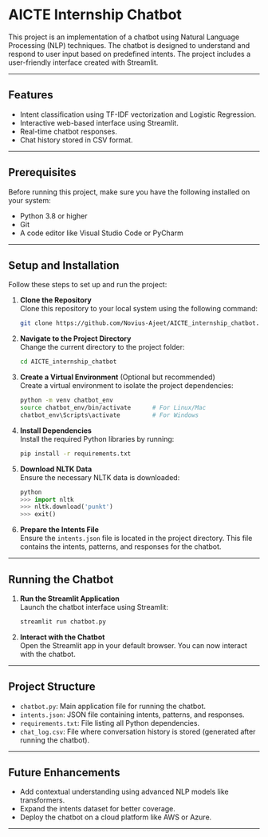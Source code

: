 
# AICTE Internship Chatbot

This project is an implementation of a chatbot using Natural Language Processing (NLP) techniques. The chatbot is designed to understand and respond to user input based on predefined intents. The project includes a user-friendly interface created with Streamlit.

---

## Features
- Intent classification using TF-IDF vectorization and Logistic Regression.
- Interactive web-based interface using Streamlit.
- Real-time chatbot responses.
- Chat history stored in CSV format.

---

## Prerequisites

Before running this project, make sure you have the following installed on your system:

- Python 3.8 or higher
- Git
- A code editor like Visual Studio Code or PyCharm

---

## Setup and Installation

Follow these steps to set up and run the project:

1. **Clone the Repository**  
   Clone this repository to your local system using the following command:
   ```bash
   git clone https://github.com/Novius-Ajeet/AICTE_internship_chatbot.git
   ```

2. **Navigate to the Project Directory**  
   Change the current directory to the project folder:
   ```bash
   cd AICTE_internship_chatbot
   ```

3. **Create a Virtual Environment** (Optional but recommended)  
   Create a virtual environment to isolate the project dependencies:
   ```bash
   python -m venv chatbot_env
   source chatbot_env/bin/activate      # For Linux/Mac
   chatbot_env\Scripts\activate         # For Windows
   ```

4. **Install Dependencies**  
   Install the required Python libraries by running:
   ```bash
   pip install -r requirements.txt
   ```

5. **Download NLTK Data**  
   Ensure the necessary NLTK data is downloaded:
   ```python
   python
   >>> import nltk
   >>> nltk.download('punkt')
   >>> exit()
   ```

6. **Prepare the Intents File**  
   Ensure the `intents.json` file is located in the project directory. This file contains the intents, patterns, and responses for the chatbot.

---

## Running the Chatbot

1. **Run the Streamlit Application**  
   Launch the chatbot interface using Streamlit:
   ```bash
   streamlit run chatbot.py
   ```

2. **Interact with the Chatbot**  
   Open the Streamlit app in your default browser. You can now interact with the chatbot.

---

## Project Structure

- `chatbot.py`: Main application file for running the chatbot.
- `intents.json`: JSON file containing intents, patterns, and responses.
- `requirements.txt`: File listing all Python dependencies.
- `chat_log.csv`: File where conversation history is stored (generated after running the chatbot).

---

## Future Enhancements

- Add contextual understanding using advanced NLP models like transformers.
- Expand the intents dataset for better coverage.
- Deploy the chatbot on a cloud platform like AWS or Azure.

---

